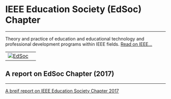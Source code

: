 # IEEE Education Society (EdSoc) Chapter

---

Theory and practice of education and educational technology and professional development programs within IEEE fields.
[Read on IEEE...](https://www.ieee.org/membership_services/membership/societies/membership_societies_index.html)

|                                                                   |                           |
|-------------------------------------------------------------------|---------------------------|
|[![EdSoc](/media/chapters/ed-logo.gif)](/chapters/edusoc/edusoc.md)|                           |


## A report on EdSoc Chapter (2017)

---

[A breif report on IEEE Education Society Chapter 2017](/chapters/edusoc/events/IEEE-Education-Society-Chapter-2017.pdf)

